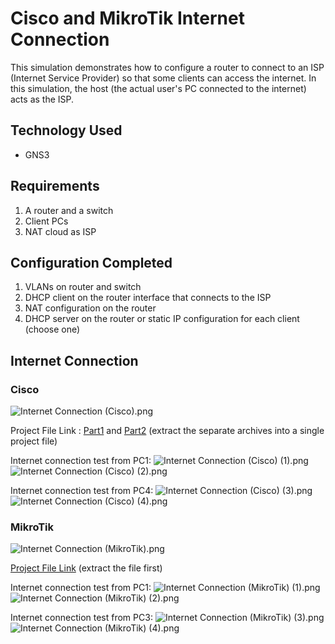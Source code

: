 # Cisco and MikroTik Internet Connection
This simulation demonstrates how to configure a router to connect to an ISP (Internet Service Provider) so that some clients can access the internet. In this simulation, the host (the actual user's PC connected to the internet) acts as the ISP.

## Technology Used
- GNS3

## Requirements
1. A router and a switch
2. Client PCs
3. NAT cloud as ISP

## Configuration Completed
1. VLANs on router and switch
2. DHCP client on the router interface that connects to the ISP
3. NAT configuration on the router
4. DHCP server on the router or static IP configuration for each client (choose one)

## Internet Connection

### Cisco

![Internet Connection (Cisco).png](https://github.com/eightball270/Cisco-and-MikroTik-Internet-Connection/blob/main/Cisco/Internet%20Connection%20(Cisco).png)

Project File Link : [Part1](https://github.com/eightball270/Cisco-and-MikroTik-Internet-Connection/blob/main/Cisco/Internet%20Connection%20(Cisco).gns3project.part1.rar) and [Part2](https://github.com/eightball270/Cisco-and-MikroTik-Internet-Connection/blob/main/Cisco/Internet%20Connection%20(Cisco).gns3project.part2.rar) (extract the separate archives into a single project file)

Internet connection test from PC1:
![Internet Connection (Cisco) (1).png](https://github.com/eightball270/Cisco-and-MikroTik-Internet-Connection/blob/main/Cisco/Internet%20Connection%20(Cisco)%20(1).png)
![Internet Connection (Cisco) (2).png](https://github.com/eightball270/Cisco-and-MikroTik-Internet-Connection/blob/main/Cisco/Internet%20Connection%20(Cisco)%20(2).png)

Internet connection test from PC4:
![Internet Connection (Cisco) (3).png](https://github.com/eightball270/Cisco-and-MikroTik-Internet-Connection/blob/main/Cisco/Internet%20Connection%20(Cisco)%20(3).png)
![Internet Connection (Cisco) (4).png](https://github.com/eightball270/Cisco-and-MikroTik-Internet-Connection/blob/main/Cisco/Internet%20Connection%20(Cisco)%20(4).png)

### MikroTik

![Internet Connection (MikroTik).png](https://github.com/eightball270/Cisco-and-MikroTik-Internet-Connection/blob/main/MikroTik/Internet%20Connection%20(MikroTik).png)

[Project File Link](https://github.com/eightball270/Cisco-and-MikroTik-Internet-Connection/blob/main/MikroTik/Internet%20Connection%20(MikroTik).gns3project.7z) (extract the file first)

Internet connection test from PC1:
![Internet Connection (MikroTik) (1).png](https://github.com/eightball270/Cisco-and-MikroTik-Internet-Connection/blob/main/MikroTik/Internet%20Connection%20(MikroTik)%20(1).png)
![Internet Connection (MikroTik) (2).png](https://github.com/eightball270/Cisco-and-MikroTik-Internet-Connection/blob/main/MikroTik/Internet%20Connection%20(MikroTik)%20(2).png)

Internet connection test from PC3:
![Internet Connection (MikroTik) (3).png](https://github.com/eightball270/Cisco-and-MikroTik-Internet-Connection/blob/main/MikroTik/Internet%20Connection%20(MikroTik)%20(3).png)
![Internet Connection (MikroTik) (4).png](https://github.com/eightball270/Cisco-and-MikroTik-Internet-Connection/blob/main/MikroTik/Internet%20Connection%20(MikroTik)%20(4).png)
